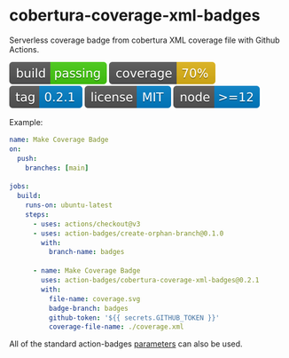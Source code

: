 # cobertura-coverage-xml-badges

Serverless coverage badge from cobertura XML coverage file with Github Actions.

![build](https://raw.githubusercontent.com/action-badges/cobertura-coverage-xml-badges/badges/.badges/main/build-status.svg)
![coverage](https://raw.githubusercontent.com/action-badges/cobertura-coverage-xml-badges/badges/.badges/main/coverage.svg)
![tag](https://raw.githubusercontent.com/action-badges/cobertura-coverage-xml-badges/badges/.badges/github-tag.svg)
![license](https://raw.githubusercontent.com/action-badges/cobertura-coverage-xml-badges/badges/.badges/main/package-license.svg)
![node](https://raw.githubusercontent.com/action-badges/cobertura-coverage-xml-badges/badges/.badges/main/package-node-version.svg)

Example:

```yaml
name: Make Coverage Badge
on:
  push:
    branches: [main]

jobs:
  build:
    runs-on: ubuntu-latest
    steps:
      - uses: actions/checkout@v3
      - uses: action-badges/create-orphan-branch@0.1.0
        with:
          branch-name: badges

      - name: Make Coverage Badge
        uses: action-badges/cobertura-coverage-xml-badges@0.2.1
        with:
          file-name: coverage.svg
          badge-branch: badges
          github-token: '${{ secrets.GITHUB_TOKEN }}'
          coverage-file-name: ./coverage.xml
```

All of the standard action-badges [parameters](https://github.com/action-badges/core/blob/main/docs/github-action.md#parameters) can also be used.
